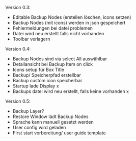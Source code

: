 Version 0.3:
  - Editable Backup Nodes (erstellen löschen, icons setzen) 
  - Backup Nodes (mit icons) werden in json gespeichert
  - Fehlermeldungen bei datei problemen
  - Datei wird neu erstellt falls nicht vorhanden
  - Toolbar verlagern

Version 0.4:
  - Backup Nodes sind via select All auswählbar
  - Detailansicht bei Backup Item on click
  - Icons setup für Box Title
  - Backup/ Speicherpfad erstellbar
  - Backup custom icon speicherbar
  - Startup lade Display x
  - Backups datei wird neu erstellt, falls keine vorhanden x


Version 0.5:
  - Backup Layer?
  - Restore Window lädt Backup Nodes
  - Sprache kann manuell gesetzt werden
  - User config wird geladen
  - First start vorbereitung/ user guide template

